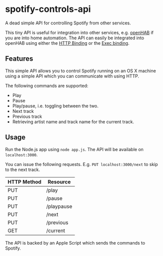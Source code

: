# spotify-controls-api

A dead simple API for controlling Spotify from other services.

This tiny API is useful for integration into other services, e.g. [openHAB](http://github.com/openhab/openhab-distro) if you are into home automation. The API can easily be integrated into openHAB using either the [HTTP Binding](https://github.com/openhab/openhab/wiki/Http-Binding) or the [Exec binding](https://github.com/openhab/openhab/wiki/Exec-Binding).

## Features

This simple API allows you to control Spotify running on an OS X machine using a simple API which you can communicate with using HTTP.

The following commands are supported:

- Play
- Pause
- Play/pause, i.e. toggling between the two.
- Next track
- Previous track
- Retrieving artist name and track name for the current track.

## Usage

Run the Node.js app using `node app.js`. The API will be available on `localhost:3000`.

You can issue the following requests. E.g. `PUT localhost:3000/next` to skip to the next track.

| HTTP Method | Resource                      |
|-------------|--------------------------------
| PUT         | /play                         |
| PUT         | /pause                        |
| PUT         | /playpause                    |
| PUT         | /next                         |
| PUT         | /previous                     |
| GET         | /current                      |

The API is backed by an Apple Script which sends the commands to Spotify.
